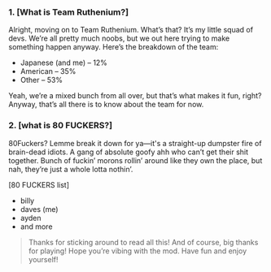 ### 1. [What is Team Ruthenium?]

Alright, moving on to Team Ruthenium. What’s that? It’s my little squad of devs. We’re all pretty much noobs, but we out here trying to make something happen anyway. Here’s the breakdown of the team:

- Japanese (and me) – 12%  
- American – 35%  
- Other – 53%

Yeah, we’re a mixed bunch from all over, but that’s what makes it fun, right? Anyway, that’s all there is to know about the team for now.


### 2. [what is 80 FUCKERS?]

80Fuckers? Lemme break it down for ya—it's a straight-up dumpster fire of brain-dead idiots. A gang of absolute goofy ahh who can’t get their shit together. Bunch of fuckin’ morons rollin’ around like they own the place, but nah, they’re just a whole lotta nothin’.

[80 FUCKERS list]

- billy
- daves (me)
- ayden
- and more

> Thanks for sticking around to read all this! And of course, big thanks for playing! Hope you’re vibing with the mod. Have fun and enjoy yourself!
